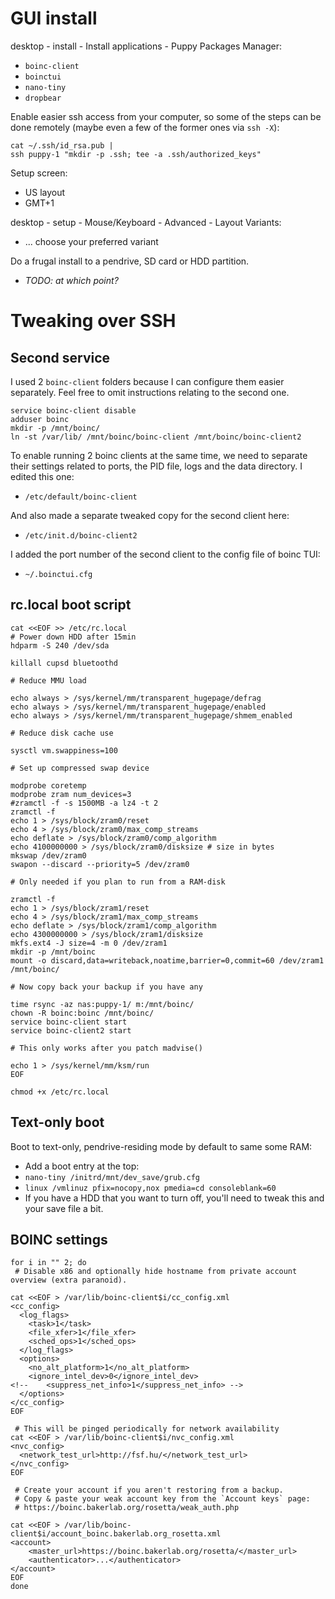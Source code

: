 # GUI install

desktop - install - Install applications - Puppy Packages Manager:

* `boinc-client`
* `boinctui`
* `nano-tiny`
* `dropbear`

Enable easier ssh access from your computer, so some of the steps can be done remotely (maybe even a few of the former ones via `ssh -X`):

```
cat ~/.ssh/id_rsa.pub |
ssh puppy-1 "mkdir -p .ssh; tee -a .ssh/authorized_keys"
```

Setup screen:

* US layout
* GMT+1

desktop - setup - Mouse/Keyboard - Advanced - Layout Variants:

* ... choose your preferred variant

Do a frugal install to a pendrive, SD card or HDD partition.

* *TODO: at which point?*

# Tweaking over SSH

## Second service

I used 2 `boinc-client` folders because I can configure them easier separately. Feel free to omit instructions relating to the second one.

```
service boinc-client disable
adduser boinc
mkdir -p /mnt/boinc/
ln -st /var/lib/ /mnt/boinc/boinc-client /mnt/boinc/boinc-client2
```

To enable running 2 boinc clients at the same time, we need to separate their settings related to ports, the PID file, logs and the data directory. I edited this one:
* `/etc/default/boinc-client`

And also made a separate tweaked copy for the second client here:
* `/etc/init.d/boinc-client2`

I added the port number of the second client to the config file of boinc TUI:
* `~/.boinctui.cfg`

## rc.local boot script

```
cat <<EOF >> /etc/rc.local
# Power down HDD after 15min
hdparm -S 240 /dev/sda

killall cupsd bluetoothd

# Reduce MMU load

echo always > /sys/kernel/mm/transparent_hugepage/defrag
echo always > /sys/kernel/mm/transparent_hugepage/enabled
echo always > /sys/kernel/mm/transparent_hugepage/shmem_enabled

# Reduce disk cache use

sysctl vm.swappiness=100

# Set up compressed swap device

modprobe coretemp
modprobe zram num_devices=3
#zramctl -f -s 1500MB -a lz4 -t 2
zramctl -f
echo 1 > /sys/block/zram0/reset
echo 4 > /sys/block/zram0/max_comp_streams
echo deflate > /sys/block/zram0/comp_algorithm
echo 4100000000 > /sys/block/zram0/disksize # size in bytes
mkswap /dev/zram0
swapon --discard --priority=5 /dev/zram0

# Only needed if you plan to run from a RAM-disk

zramctl -f
echo 1 > /sys/block/zram1/reset
echo 4 > /sys/block/zram1/max_comp_streams
echo deflate > /sys/block/zram1/comp_algorithm
echo 4300000000 > /sys/block/zram1/disksize
mkfs.ext4 -J size=4 -m 0 /dev/zram1
mkdir -p /mnt/boinc
mount -o discard,data=writeback,noatime,barrier=0,commit=60 /dev/zram1 /mnt/boinc/

# Now copy back your backup if you have any

time rsync -az nas:puppy-1/ m:/mnt/boinc/
chown -R boinc:boinc /mnt/boinc/
service boinc-client start
service boinc-client2 start

# This only works after you patch madvise()

echo 1 > /sys/kernel/mm/ksm/run
EOF

chmod +x /etc/rc.local
```

## Text-only boot

Boot to text-only, pendrive-residing mode by default to same some RAM:

* Add a boot entry at the top:
* `nano-tiny /initrd/mnt/dev_save/grub.cfg`
* `linux /vmlinuz pfix=nocopy,nox pmedia=cd consoleblank=60`
* If you have a HDD that you want to turn off, you'll need to tweak this and your save file a bit.

## BOINC settings

```
for i in "" 2; do
 # Disable x86 and optionally hide hostname from private account overview (extra paranoid).

cat <<EOF > /var/lib/boinc-client$i/cc_config.xml
<cc_config>
  <log_flags>
    <task>1</task>
    <file_xfer>1</file_xfer>
    <sched_ops>1</sched_ops>
  </log_flags>
  <options>
    <no_alt_platform>1</no_alt_platform>
    <ignore_intel_dev>0</ignore_intel_dev>
<!--    <suppress_net_info>1</suppress_net_info> -->
  </options>
</cc_config>
EOF

 # This will be pinged periodically for network availability
cat <<EOF > /var/lib/boinc-client$i/nvc_config.xml
<nvc_config>
  <network_test_url>http://fsf.hu/</network_test_url>
</nvc_config>
EOF

 # Create your account if you aren't restoring from a backup.
 # Copy & paste your weak account key from the `Account keys` page:
 # https://boinc.bakerlab.org/rosetta/weak_auth.php

cat <<EOF > /var/lib/boinc-client$i/account_boinc.bakerlab.org_rosetta.xml
<account>
    <master_url>https://boinc.bakerlab.org/rosetta/</master_url>
    <authenticator>...</authenticator>
</account>
EOF
done
```

